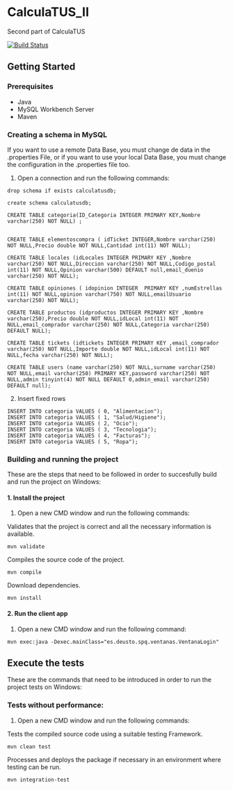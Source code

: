 # CalculaTUS_II
Second part of CalculaTUS

[![Build Status](https://travis-ci.com/PirisCaballero/CalculaTUS_II.svg?branch=master)](https://travis-ci.com/PirisCaballero/CalculaTUS_II)

## Getting Started
### Prerequisites
* Java 
* MySQL Workbench Server
* Maven

### Creating a schema in MySQL
If you want to use a remote Data Base, you must change de data in the .properties File, or if you want to use your local Data Base, you must change the configuration in the .properties file too.
1. Open a connection and run the following commands:
```
drop schema if exists calculatusdb;

create schema calculatusdb;

CREATE TABLE categoria(ID_Categoria INTEGER PRIMARY KEY,Nombre varchar(250) NOT NULL) ;


CREATE TABLE elementoscompra ( idTicket INTEGER,Nombre varchar(250) NOT NULL,Precio double NOT NULL,Cantidad int(11) NOT NULL);

CREATE TABLE locales (idLocales INTEGER PRIMARY KEY ,Nombre varchar(250) NOT NULL,Direccion varchar(250) NOT NULL,Codigo_postal int(11) NOT NULL,Opinion varchar(500) DEFAULT null,email_duenio varchar(250) NOT NULL);

CREATE TABLE opiniones ( idopinion INTEGER  PRIMARY KEY ,numEstrellas int(11) NOT NULL,opinion varchar(750) NOT NULL,emailUsuario varchar(250) NOT NULL);

CREATE TABLE productos (idproductos INTEGER PRIMARY KEY ,Nombre varchar(250),Precio double NOT NULL,idLocal int(11) NOT NULL,email_comprador varchar(250) NOT NULL,Categoria varchar(250) DEFAULT NULL);

CREATE TABLE tickets (idtickets INTEGER PRIMARY KEY ,email_comprador varchar(250) NOT NULL,Importe double NOT NULL,idLocal int(11) NOT NULL,fecha varchar(250) NOT NULL);

CREATE TABLE users (name varchar(250) NOT NULL,surname varchar(250) NOT NULL,email varchar(250) PRIMARY KEY,password varchar(250) NOT NULL,admin tinyint(4) NOT NULL DEFAULT 0,admin_email varchar(250) DEFAULT null);

```
2. Insert fixed rows
```
INSERT INTO categoria VALUES ( 0, "Alimentacion");
INSERT INTO categoria VALUES ( 1, "Salud/Higiene");
INSERT INTO categoria VALUES ( 2, "Ocio");
INSERT INTO categoria VALUES ( 3, "Tecnologia");
INSERT INTO categoria VALUES ( 4, "Facturas");
INSERT INTO categoria VALUES ( 5, "Ropa");
```

### Building and running the project
These are the steps that need to be followed in order to succesfully build and run the project on Windows:

#### 1. Install the project
1. Open a new CMD window and run the following commands:

Validates that the project is correct and all the necessary information is available.
```
mvn validate
```
Compiles the source code of the project.
```
mvn compile
```
Download dependencies.
```
mvn install
```

#### 2.  Run the client app
1. Open a new CMD window and run the following command:
```
mvn exec:java -Dexec.mainClass="es.deusto.spq.ventanas.VentanaLogin"
```
## Execute the tests
These are the commands that need to be introduced in order to run the project tests on Windows:
###  Tests without performance:
1. Open a new CMD window and run the following commands:

Tests the compiled source code using a suitable testing Framework.
```
mvn clean test
```
Processes and deploys the package if necessary in an environment where testing can be run.
```
mvn integration-test
```
